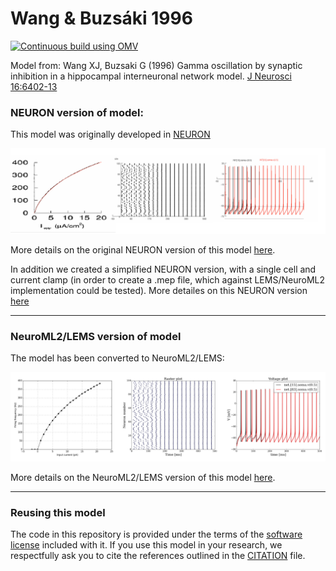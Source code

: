 # Wang & Buzsáki 1996

[![Continuous build using OMV](https://github.com/OpenSourceBrain/WangBuzsaki1996/actions/workflows/omv-ci.yml/badge.svg)](https://github.com/OpenSourceBrain/WangBuzsaki1996/actions/workflows/omv-ci.yml)

Model from: Wang XJ, Buzsaki G (1996) Gamma oscillation by synaptic inhibition in a hippocampal interneuronal network model. [J Neurosci 16:6402-13](http://www.jneurosci.org/content/16/20/6402.full)

### NEURON version of model:

This model was originally developed in [NEURON](https://www.neuron.yale.edu/neuron/)

![](https://raw.githubusercontent.com/OpenSourceBrain/WangBuzsaki1996/master/ModelDB_NEURON/WangBuzsaki96_original.png)

More details on the original NEURON version of this model [here](https://github.com/OpenSourceBrain/WangBuzsaki1996/tree/master/ModelDB_NEURON).

In addition we created a simplified NEURON version, with a single cell and current clamp (in order to create a .mep file, which against LEMS/NeuroML2 implementation could be tested). More detailes on this NEURON version [here](https://github.com/OpenSourceBrain/WangBuzsaki1996/tree/master/NEURON)

-------------------------------------------------------------------------------------------------------------------------------

### NeuroML2/LEMS version of model

The model has been converted to NeuroML2/LEMS:

![](https://raw.githubusercontent.com/OpenSourceBrain/WangBuzsaki1996/master/NeuroML2/LEMS_ComponentType/WangBuzsaki96_neuroml2.png)

More details on the NeuroML2/LEMS version of this model [here](https://github.com/OpenSourceBrain/WangBuzsaki1996/tree/master/NeuroML2/LEMS_ComponentType).

-------------------------------------------------------------------------------------------------------------------------------

### Reusing this model

The code in this repository is provided under the terms of the [software license](LICENSE) included with it. If you use this model in your research, we respectfully ask you to cite the references outlined in the [CITATION](CITATION.md) file.

